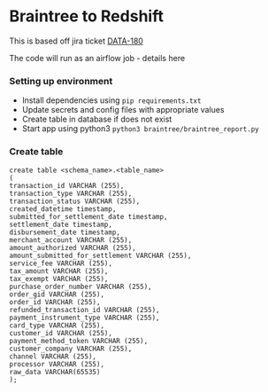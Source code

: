 # Braintree to Redshift
This is based off jira ticket [DATA-180](https://giddyinc.atlassian.net/browse/DATA-180)

The code will run as an airflow job - details here

### Setting up environment
* Install dependencies using `pip requirements.txt`
* Update secrets and config files with appropriate values
* Create table in database if does not exist
* Start app using python3 `python3 braintree/braintree_report.py`


### Create table
```
create table <schema_name>.<table_name>
(
transaction_id VARCHAR (255),
transaction_type VARCHAR (255),
transaction_status VARCHAR (255),
created_datetime timestamp,
submitted_for_settlement_date timestamp,
settlement_date timestamp,
disbursement_date timestamp,
merchant_account VARCHAR (255),
amount_authorized VARCHAR (255),
amount_submitted_for_settlement VARCHAR (255),
service_fee VARCHAR (255),
tax_amount VARCHAR (255),
tax_exempt VARCHAR (255),
purchase_order_number VARCHAR (255),
order_gid VARCHAR (255),
order_id VARCHAR (255),
refunded_transaction_id VARCHAR (255),
payment_instrument_type VARCHAR (255),
card_type VARCHAR (255),
customer_id VARCHAR (255),
payment_method_token VARCHAR (255),
customer_company VARCHAR (255),
channel VARCHAR (255),
processor VARCHAR (255),
raw_data VARCHAR(65535)
);
```